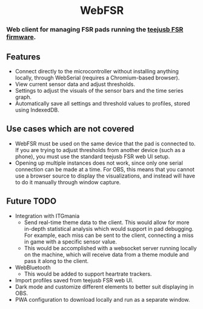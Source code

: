 <div align="center">
  <h1>WebFSR</h1>
</div>

### Web client for managing FSR pads running the [teejusb FSR firmware](https://github.com/teejusb/fsr).

## Features
- Connect directly to the microcontroller without installing anything locally, through WebSerial (requires a Chromium-based browser).
- View current sensor data and adjust thresholds.
- Settings to adjust the visuals of the sensor bars and the time series graph.
- Automatically save all settings and threshold values to profiles, stored using IndexedDB.

## Use cases which are not covered
- WebFSR must be used on the same device that the pad is connected to. If you are trying to adjust thresholds from another device (such as a phone), you must use the standard teejusb FSR web UI setup.
- Opening up multiple instances does not work, since only one serial connection can be made at a time. For OBS, this means that you cannot use a browser source to display the visualizations, and instead will have to do it manually through window capture.

## Future TODO
- Integration with ITGmania
  - Send real-time theme data to the client. This would allow for more in-depth statistical analysis which would support in pad debugging. For example, each miss can be sent to the client, connecting a miss in game with a specific sensor value.
  - This would be accomplished with a websocket server running locally on the machine, which will receive data from a theme module and pass it along to the client.
- WebBluetooth
  - This would be added to support heartrate trackers.
- Import profiles saved from teejusb FSR web UI.
- Dark mode and customize different elements to better suit displaying in OBS.
- PWA configuration to download locally and run as a separate window.